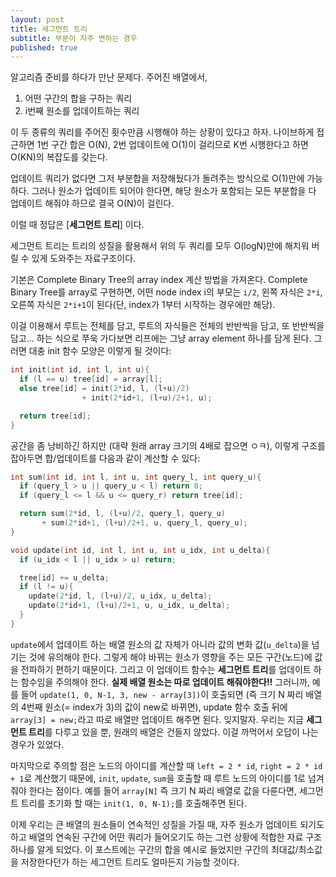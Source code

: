 ```yaml
---
layout: post
title: 세그먼트 트리
subtitle: 부분이 자주 변하는 경우
published: true
---
```

 알고리즘 준비를 하다가 만난 문제다. 주어진 배열에서,

  1. 어떤 구간의 합을 구하는 쿼리
  2. i번째 원소를 업데이트하는 쿼리

 이 두 종류의 쿼리를 주어진 횟수만큼 시행해야 하는 상황이 있다고
 하자. 나이브하게 접근하면 1번 구간 합은 O(N), 2번 업데이트에 O(1)이
 걸리므로 K번 시행한다고 하면 O(KN)의 복잡도를 갖는다.

 업데이트 쿼리가 없다면 그저 부분합을 저장해뒀다가 돌려주는 방식으로
 O(1)만에 가능하다. 그러나 원소가 업데이트 되어야 한다면, 해당 원소가
 포함되는 모든 부분합을 다 업데이트 해줘야 하므로 결국 O(N)이 걸린다.

 이럴 때 정답은 [**세그먼트 트리**] 이다.

 세그먼트 트리는 트리의 성질을 활용해서 위의 두 쿼리를 모두
 O(logN)만에 해치워 버릴 수 있게 도와주는 자료구조이다.

 기본은 Complete Binary Tree의 array index 계산 방법을
 가져온다. Complete Binary Tree를 array로 구현하면, 어떤 node index
 i의 부모는 `i/2`, 왼쪽 자식은 `2*i`, 오른쪽 자식은 `2*i+1`이 된다(단,
 index가 1부터 시작하는 경우에만 해당).

 이걸 이용해서 루트는 전체를 담고, 루트의 자식들은 전체의 반반씩을
 담고, 또 반반씩을 담고... 하는 식으로 쭈욱 가다보면 리프에는 그냥
 array element 하나를 담게 된다. 그러면 대충 init 함수 모양은 이렇게
 될 것이다:

```c++
int init(int id, int l, int u){
  if (l == u) tree[id] = array[l];
  else tree[id] = init(2*id, l, (l+u)/2)
                + init(2*id+1, (l+u)/2+1, u);

  return tree[id];
}
```

 공간을 좀 낭비하긴 하지만 (대략 원래 array 크기의 4배로 잡으면 ㅇㅋ),
 이렇게 구조를 잡아두면 합/업데이트를 다음과 같이 계산할 수 있다:

```c++
int sum(int id, int l, int u, int query_l, int query_u){
  if (query_l > u || query_u < l) return 0;
  if (query_l <= l && u <= query_r) return tree[id];

  return sum(2*id, l, (l+u)/2, query_l, query_u)
       + sum(2*id+1, (l+u)/2+1, u, query_l, query_u);
}

void update(int id, int l, int u, int u_idx, int u_delta){
  if (u_idx < l || u_idx > u) return;

  tree[id] += u_delta;
  if (l != u){
    update(2*id, l, (l+u)/2, u_idx, u_delta);
	update(2*id+1, (l+u)/2+1, u, u_idx, u_delta);
  }
}
```

 `update`에서 업데이트 하는 배열 원소의 값 자체가 아니라 값의 변화
 값(`u_delta`)을 넘기는 것에 유의해야 한다. 그렇게 해야 바뀌는 원소가
 영향을 주는 모든 구간(노드)에 값을 전파하기 편하기 때문이다. 그리고
 이 업데이트 함수는 **세그먼트 트리**를 업데이트 하는 함수임을
 주의해야 한다. **실제 배열 원소는 따로 업데이트 해줘야한다!!**
 그러니까, 예를 들어 `update(1, 0, N-1, 3, new - array[3])`이 호출되면
 (즉 크기 N 짜리 배열의 4번째 원소(= index가 3)의 값이 new로 바뀌면),
 update 함수 호출 뒤에 `array[3] = new;`라고 따로 배열만 업데이트
 해주면 된다. 잊지말자. 우리는 지금 **세그먼트 트리**를 다루고 있을
 뿐, 원래의 배열은 건들지 않았다. 이걸 까먹어서 오답이 나는 경우가
 있었다.

 마지막으로 주의할 점은 노드의 아이디를 계산할 때 `left = 2 * id`,
 `right = 2 * id + 1`로 계산했기 때문에, `init`, `update`, `sum`을
 호출할 때 루트 노드의 아이디를 1로 넘겨줘야 한다는 점이다. 예를 들어
 `array[N]` 즉 크기 N 짜리 배열로 값을 다룬다면, 세그먼트 트리를
 초기화 할 때는 `init(1, 0, N-1);`를 호출해주면 된다.

 이제 우리는 큰 배열의 원소들이 연속적인 성질을 가질 때, 자주 원소가
 업데이트 되기도 하고 배열의 연속된 구간에 어떤 쿼리가 들어오기도 하는
 그런 상황에 적합한 자료 구조 하나를 알게 되었다. 이 포스트에는 구간의
 합을 예시로 들었지만 구간의 최대값/최소값을 저장한다던가 하는
 세그먼트 트리도 얼마든지 가능할 것이다.
